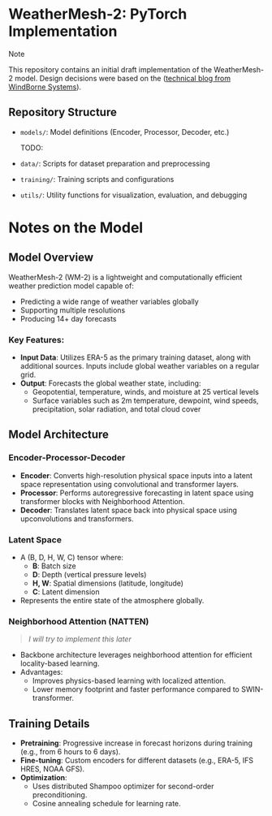 # WeatherMesh-2: PyTorch Implementation

> [!NOTE] 
> This repository contains an initial draft implementation of the WeatherMesh-2 model. Design decisions were based on the ([technical blog from WindBorne Systems](https://windbornesystems.com/blog/weathermesh-2-technical-blog)).


## Repository Structure
- `models/`: Model definitions (Encoder, Processor, Decoder, etc.)
  
  TODO: 
- `data/`: Scripts for dataset preparation and preprocessing
- `training/`: Training scripts and configurations
- `utils/`: Utility functions for visualization, evaluation, and debugging



# Notes on the Model

## Model Overview
WeatherMesh-2 (WM-2) is a lightweight and computationally efficient weather prediction model capable of:

- Predicting a wide range of weather variables globally
- Supporting multiple resolutions
- Producing 14+ day forecasts

### Key Features:
- **Input Data**: Utilizes ERA-5 as the primary training dataset, along with additional sources. Inputs include global weather variables on a regular grid.
- **Output**: Forecasts the global weather state, including:
  - Geopotential, temperature, winds, and moisture at 25 vertical levels
  - Surface variables such as 2m temperature, dewpoint, wind speeds, precipitation, solar radiation, and total cloud cover


## Model Architecture
### Encoder-Processor-Decoder
- **Encoder**: Converts high-resolution physical space inputs into a latent space representation using convolutional and transformer layers.
- **Processor**: Performs autoregressive forecasting in latent space using transformer blocks with Neighborhood Attention.
- **Decoder**: Translates latent space back into physical space using upconvolutions and transformers.

### Latent Space
- A (B, D, H, W, C) tensor where:
  - **B**: Batch size
  - **D**: Depth (vertical pressure levels)
  - **H, W**: Spatial dimensions (latitude, longitude)
  - **C**: Latent dimension
- Represents the entire state of the atmosphere globally.

### Neighborhood Attention (NATTEN) 
> *I will try to implement this later*
- Backbone architecture leverages neighborhood attention for efficient locality-based learning.
- Advantages:
  - Improves physics-based learning with localized attention.
  - Lower memory footprint and faster performance compared to SWIN-transformer.


## Training Details
- **Pretraining**: Progressive increase in forecast horizons during training (e.g., from 6 hours to 6 days).
- **Fine-tuning**: Custom encoders for different datasets (e.g., ERA-5, IFS HRES, NOAA GFS).
- **Optimization**:
  - Uses distributed Shampoo optimizer for second-order preconditioning.
  - Cosine annealing schedule for learning rate.



